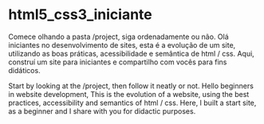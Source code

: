 # html5_css3_iniciante
Comece olhando a pasta /project, siga ordenadamente ou não.
Olá iniciantes no desenvolvimento de sites, esta é a evolução de um site, utilizando as boas práticas, acessibilidade e semântica de html / css. Aqui, construí um site para iniciantes e compartilho com vocês para fins didáticos.

Start by looking at the /project, then follow it neatly or not.
Hello beginners in website development, This is the evolution of a website, using the best practices, accessibility and semantics of html / css. Here, I built a start site, as a beginner and I share with you for didactic purposes.
